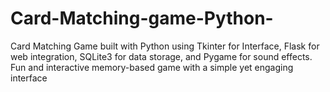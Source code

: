 # Card-Matching-game-Python-
Card Matching Game built with Python using Tkinter for Interface, Flask for web integration, SQLite3 for data storage, and Pygame for sound effects. Fun and interactive memory-based game with a simple yet engaging interface
